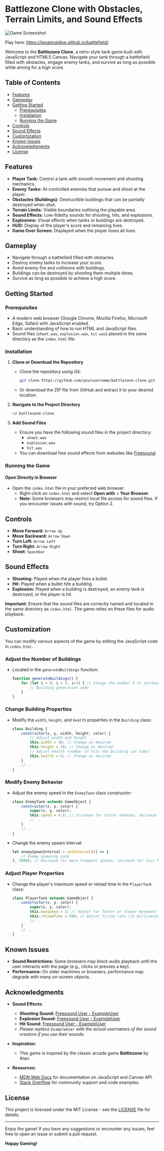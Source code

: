 # Battlezone Clone with Obstacles, Terrain Limits, and Sound Effects

![Game Screenshot](battlefield.jpg)

Play here: https://ignatmaldive.github.io/battlefield/

Welcome to the **Battlezone Clone**, a retro-style tank game built with JavaScript and HTML5 Canvas. Navigate your tank through a battlefield filled with obstacles, engage enemy tanks, and survive as long as possible while aiming for a high score.

## Table of Contents

- [Features](#features)
- [Gameplay](#gameplay)
- [Getting Started](#getting-started)
  - [Prerequisites](#prerequisites)
  - [Installation](#installation)
  - [Running the Game](#running-the-game)
- [Controls](#controls)
- [Sound Effects](#sound-effects)
- [Customization](#customization)
- [Known Issues](#known-issues)
- [Acknowledgments](#acknowledgments)
- [License](#license)

## Features

- **Player Tank:** Control a tank with smooth movement and shooting mechanics.
- **Enemy Tanks:** AI-controlled enemies that pursue and shoot at the player.
- **Obstacles (Buildings):** Destructible buildings that can be partially destroyed when shot.
- **Terrain Limits:** Visible boundaries outlining the playable area.
- **Sound Effects:** Low-fidelity sounds for shooting, hits, and explosions.
- **Explosions:** Visual effects when tanks or buildings are destroyed.
- **HUD:** Display of the player's score and remaining lives.
- **Game Over Screen:** Displayed when the player loses all lives.

## Gameplay

- Navigate through a battlefield filled with obstacles.
- Destroy enemy tanks to increase your score.
- Avoid enemy fire and collisions with buildings.
- Buildings can be destroyed by shooting them multiple times.
- Survive as long as possible to achieve a high score.

## Getting Started

### Prerequisites

- A modern web browser (Google Chrome, Mozilla Firefox, Microsoft Edge, Safari) with JavaScript enabled.
- Basic understanding of how to run HTML and JavaScript files.
- Sound files (`shoot.wav`, `explosion.wav`, `hit.wav`) placed in the same directory as the `index.html` file.

### Installation

1. **Clone or Download the Repository**

   - Clone the repository using Git:

     ```bash
     git clone https://github.com/yourusername/battlezone-clone.git
     ```

   - Or download the ZIP file from GitHub and extract it to your desired location.

2. **Navigate to the Project Directory**

   ```bash
   cd battlezone-clone
   ```

3. **Add Sound Files**

   - Ensure you have the following sound files in the project directory:
     - `shoot.wav`
     - `explosion.wav`
     - `hit.wav`
   - You can download free sound effects from websites like [Freesound](https://freesound.org/).

### Running the Game

#### Open Directly in Browser

- Open the `index.html` file in your preferred web browser.
  - Right-click on `index.html` and select **Open with** > **Your Browser**.
  - **Note:** Some browsers may restrict local file access for sound files. If you encounter issues with sound, try Option 2.

## Controls

- **Move Forward:** `Arrow Up`
- **Move Backward:** `Arrow Down`
- **Turn Left:** `Arrow Left`
- **Turn Right:** `Arrow Right`
- **Shoot:** `Spacebar`

## Sound Effects

- **Shooting:** Played when the player fires a bullet.
- **Hit:** Played when a bullet hits a building.
- **Explosion:** Played when a building is destroyed, an enemy tank is destroyed, or the player is hit.

**Important:** Ensure that the sound files are correctly named and located in the same directory as `index.html`. The game relies on these files for audio playback.

## Customization

You can modify various aspects of the game by editing the JavaScript code in `index.html`.

### Adjust the Number of Buildings

- Located in the `generateBuildings` function:

  ```javascript
  function generateBuildings() {
      for (let i = 0; i < 5; i++) { // Change the number 5 to increase or decrease buildings
          // Building generation code
      }
  }
  ```

### Change Building Properties

- Modify the `width`, `height`, and `health` properties in the `Building` class:

  ```javascript
  class Building {
      constructor(x, y, width, height, color) {
          // Adjust width and height
          this.width = 50; // Change as desired
          this.height = 50; // Change as desired
          // Adjust health (number of hits the building can take)
          this.health = 5; // Change as desired
      }
      // ...
  }
  ```

### Modify Enemy Behavior

- Adjust the enemy speed in the `EnemyTank` class constructor:

  ```javascript
  class EnemyTank extends GameObject {
      constructor(x, y, color) {
          super(x, y, color);
          this.speed = 0.8; // Increase for faster enemies, decrease for slower
          // ...
      }
      // ...
  }
  ```

- Change the enemy spawn interval:

  ```javascript
  let enemySpawnInterval = setInterval(() => {
      // Enemy spawning code
  }, 3000); // Decrease for more frequent spawns, increase for less frequent
  ```

### Adjust Player Properties

- Change the player's maximum speed or reload time in the `PlayerTank` class:

  ```javascript
  class PlayerTank extends GameObject {
      constructor(x, y, color) {
          super(x, y, color);
          this.maxSpeed = 2; // Adjust for faster or slower movement
          this.reloadTime = 500; // Adjust firing rate (in milliseconds)
          // ...
      }
      // ...
  }
  ```

## Known Issues

- **Sound Restrictions:** Some browsers may block audio playback until the user interacts with the page (e.g., clicks or presses a key).
- **Performance:** On older machines or browsers, performance may degrade with many on-screen objects.

## Acknowledgments

- **Sound Effects:**
  - **Shooting Sound:** [Freesound User - ExampleUser](https://freesound.org/people/ExampleUser/)
  - **Explosion Sound:** [Freesound User - ExampleUser](https://freesound.org/people/ExampleUser/)
  - **Hit Sound:** [Freesound User - ExampleUser](https://freesound.org/people/ExampleUser/)
  - *Please replace `ExampleUser` with the actual usernames of the sound creators if you use their sounds.*

- **Inspiration:**
  - This game is inspired by the classic arcade game **Battlezone** by Atari.

- **Resources:**
  - [MDN Web Docs](https://developer.mozilla.org/) for documentation on JavaScript and Canvas API.
  - [Stack Overflow](https://stackoverflow.com/) for community support and code examples.

## License

This project is licensed under the MIT License - see the [LICENSE](LICENSE) file for details.

---

Enjoy the game! If you have any suggestions or encounter any issues, feel free to open an issue or submit a pull request.

**Happy Gaming!**
